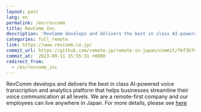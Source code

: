 ```yaml
---
layout: post
lang: en
permalink: /en/revcomm
title: RevComm Inc.
description: 'RevComm develops and delivers the best in class AI-powered voice transcription and analytics platform that helps businesses streamline their voice communication at all levels. We are a remote-first company and our employees can live anywhere in Japan. For more details, please see here'
categories: full_remote
link: https://www.revcomm.co.jp/
commit_url: https://github.com/remote-jp/remote-in-japan/commit/f6f3b70df504985894a1bc42c5e5a352dd830cfb
commit_at:  2023-09-11 15:55:31 +0900
redirect_from:
  - /en/revcomm_inc
---
```


<p>RevComm develops and delivers the best in class AI-powered voice transcription and analytics platform that helps businesses streamline their voice communication at all levels. We are a remote-first company and our employees can live anywhere in Japan. For more details, please see <a href="https://www.tokyodev.com/companies/revcomm">here</a></p>
